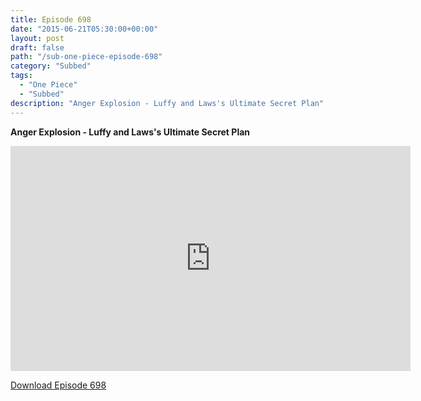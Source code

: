 ```yaml
---
title: Episode 698
date: "2015-06-21T05:30:00+00:00"
layout: post
draft: false
path: "/sub-one-piece-episode-698"
category: "Subbed"
tags:
  - "One Piece"
  - "Subbed"
description: "Anger Explosion - Luffy and Laws's Ultimate Secret Plan"
---
```


**Anger Explosion - Luffy and Laws's Ultimate Secret Plan**

<iframe width="640" height="360" src="https://www.rapidvideo.com/e/G6FRPGG7XR" frameborder="0" marginwidth=0 marginheight=0 scrolling=no allowfullscreen></iframe>

<a href="http://ouo.io/qs/eCodkFEQ?s=https://rapidvid.to/d/https://www.rapidvideo.com/e/G6FRPGG7XR">Download Episode 698</a>
